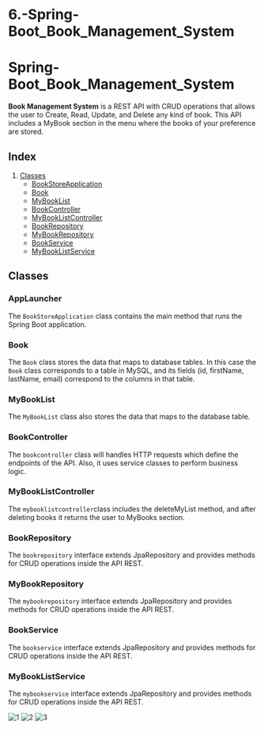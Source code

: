 # 6.-Spring-Boot_Book_Management_System

<!DOCTYPE html>
<html>

<body>

<h1>Spring-Boot_Book_Management_System</h1>

<p><strong>Book Management System</strong> is a REST API with CRUD operations that allows the user to Create, Read, Update, and Delete any kind of book. This API includes a MyBook section in the menu
  where the books of your preference are stored.
  
<h2>Index</h2>

<ol>
   <li><a href="#classes">Classes</a>
        <ul>
            <li><a href="#bookstoreapplication">BookStoreApplication</a></li>
            <li><a href="#book">Book</a></li>
            <li><a href="#mybooklist">MyBookList</a></li>
            <li><a href="#bookcontroller">BookController</a></li>
            <li><a href="#mybooklistcontroller">MyBookListController</a></li>
            <li><a href="#bookrepository">BookRepository</a></li>
            <li><a href="#mybookrepository">MyBookRepository</a></li>
            <li><a href="#bookservice">BookService</a></li>
            <li><a href="#mybooklistservice">MyBookListService</a></li>
        </ul>
    </li>
</ol>

<h2 id="classes">Classes</h2>

<h3 id="bookstoreapplication">AppLauncher</h3>
<p>The <code>BookStoreApplication</code> class contains the main method that runs the Spring Boot application.</p>

<h3 id="book">Book</h3>
<p>The <code>Book</code> class stores the data that maps to database tables. In this case the <code>Book</code> class corresponds to a table in MySQL, and its fields (id, firstName, lastName, email) correspond to the columns in that table. </p>

<h3 id="mybooklist">MyBookList</h3>
<p>The <code>MyBookList</code> class also stores the data that maps to the database table. </p>

<h3 id="bookcontroller">BookController</h3>
<p>The <code>bookcontroller</code> class will handles HTTP requests which define the endpoints of the API. Also, it uses service classes to perform business logic.

<h3 id="mybooklistcontroller">MyBookListController</h3>
<p>The <code>mybooklistcontroller</code>class includes the deleteMyList method, and after deleting books it returns the user to MyBooks section.

<h3 id="bookrepository">BookRepository</h3>
<p>The <code>bookrepository</code> interface extends JpaRepository and provides methods for CRUD operations inside the API REST.  

<h3 id="mybookrepository">MyBookRepository</h3>
<p>The <code>mybookrepository</code> interface extends JpaRepository and provides methods for CRUD operations inside the API REST.  

<h3 id="bookservice">BookService</h3>
<p>The <code>bookservice</code> interface extends JpaRepository and provides methods for CRUD operations inside the API REST. 
  
<h3 id="mybooklistservice">MyBookListService</h3>
<p>The <code>mybookservice</code> interface extends JpaRepository and provides methods for CRUD operations inside the API REST. 

</body>

</html>

![1](https://github.com/user-attachments/assets/4c8bdda3-d36f-4279-a26d-1db7f9b1655b)
![2](https://github.com/user-attachments/assets/9147af57-84a3-4f97-a197-f8951362f3d0)
![3](https://github.com/user-attachments/assets/8b6e9e44-f552-4197-95c3-192377a76082)
